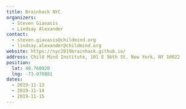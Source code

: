 ```yaml
---
title: Brainhack NYC
organizers: 
  - Steven Giavasis
  - Lindsay Alexander
contact:
  - steven.giavasis@childmind.org
  - lindsay.alexander@childmind.org
website: https://nyc2019brainhack.github.io/
address: Child Mind Institute, 101 E 56th St, New York, NY 10022
position:
  lat: 40.760920
  lng: -73.970801
dates:
  - 2019-11-13
  - 2019-11-14
  - 2019-11-15
---
```

